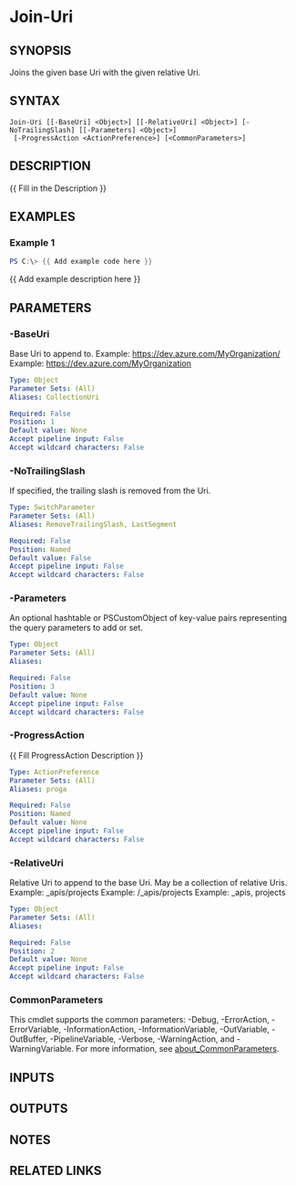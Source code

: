 ﻿---
external help file: AzureDevOpsApi-help.xml
Module Name: AzureDevOpsApi
online version:
schema: 2.0.0
---

# Join-Uri

## SYNOPSIS
Joins the given base Uri with the given relative Uri.

## SYNTAX

```
Join-Uri [[-BaseUri] <Object>] [[-RelativeUri] <Object>] [-NoTrailingSlash] [[-Parameters] <Object>]
 [-ProgressAction <ActionPreference>] [<CommonParameters>]
```

## DESCRIPTION
{{ Fill in the Description }}

## EXAMPLES

### Example 1
```powershell
PS C:\> {{ Add example code here }}
```

{{ Add example description here }}

## PARAMETERS

### -BaseUri
Base Uri to append to.
Example: https://dev.azure.com/MyOrganization/
Example: https://dev.azure.com/MyOrganization

```yaml
Type: Object
Parameter Sets: (All)
Aliases: CollectionUri

Required: False
Position: 1
Default value: None
Accept pipeline input: False
Accept wildcard characters: False
```

### -NoTrailingSlash
If specified, the trailing slash is removed from the Uri.

```yaml
Type: SwitchParameter
Parameter Sets: (All)
Aliases: RemoveTrailingSlash, LastSegment

Required: False
Position: Named
Default value: False
Accept pipeline input: False
Accept wildcard characters: False
```

### -Parameters
An optional hashtable or PSCustomObject of key-value pairs representing the query parameters to add or set.

```yaml
Type: Object
Parameter Sets: (All)
Aliases:

Required: False
Position: 3
Default value: None
Accept pipeline input: False
Accept wildcard characters: False
```

### -ProgressAction
{{ Fill ProgressAction Description }}

```yaml
Type: ActionPreference
Parameter Sets: (All)
Aliases: proga

Required: False
Position: Named
Default value: None
Accept pipeline input: False
Accept wildcard characters: False
```

### -RelativeUri
Relative Uri to append to the base Uri.
May be a collection of relative Uris.
Example: _apis/projects
Example: /_apis/projects
Example: _apis, projects

```yaml
Type: Object
Parameter Sets: (All)
Aliases:

Required: False
Position: 2
Default value: None
Accept pipeline input: False
Accept wildcard characters: False
```

### CommonParameters
This cmdlet supports the common parameters: -Debug, -ErrorAction, -ErrorVariable, -InformationAction, -InformationVariable, -OutVariable, -OutBuffer, -PipelineVariable, -Verbose, -WarningAction, and -WarningVariable. For more information, see [about_CommonParameters](http://go.microsoft.com/fwlink/?LinkID=113216).

## INPUTS

## OUTPUTS

## NOTES

## RELATED LINKS
